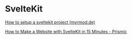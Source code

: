 # SvelteKit


[How to setup a sveltekit project (myrmod.de)](https://myrmod.de/posts/how-to-add-stylus-to-sveltekit)  
  
[How to Make a Website with SvelteKit in 15 Minutes - Prismic](https://prismic.io/blog/svelte-sveltekit-tutorial)